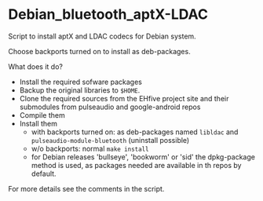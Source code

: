 # Debian_bluetooth_aptX-LDAC
Script to install aptX and LDAC codecs for Debian system.

Choose backports turned on to install as deb-packages.

What does it do?
- Install the required sofware packages
- Backup the original libraries to `$HOME`.
- Clone the required sources from the EHfive project site and their submodules from pulseaudio and google-android repos
- Compile them 
- Install them
  - with backports turned on: as deb-packages named `libldac` and `pulseaudio-module-bluetooth` (uninstall possible)
  - w/o backports: normal `make install`
  - for Debian releases 'bullseye', 'bookworm' or 'sid' the dpkg-package method is used, as packages needed are available in th repos by default.
  
For more details see the comments in the script.

